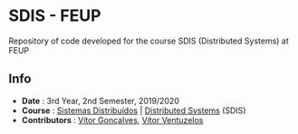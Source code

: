 # SDIS - FEUP
Repository of code developed for the course SDIS (Distributed Systems) at FEUP

## Info
* **Date** : 3rd Year, 2nd Semester, 2019/2020
* **Course** : [Sistemas Distribuídos](https://sigarra.up.pt/feup/pt/ucurr_geral.ficha_uc_view?pv_ocorrencia_id=436451) | [Distributed Systems](https://sigarra.up.pt/feup/en/ucurr_geral.ficha_uc_view?pv_ocorrencia_id=436451) (SDIS)
* **Contributors** : [Vítor Gonçalves](https://github.com/vitorhugo13), [Vítor Ventuzelos](https://github.com/BerserkingIdiot)


